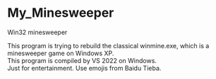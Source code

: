 # My_Minesweeper
Win32 minesweeper

This program is trying to rebuild the classical winmine.exe, which is a minesweeper game on Windows XP.  
This program is compiled by VS 2022 on Windows.  
Just for entertainment. Use emojis from Baidu Tieba.  
